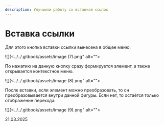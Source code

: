 ```yaml
---
description: Улучшили работу со вставкой ссылок
---
```


# Вставка ссылки

Для этого кнопка вставки ссылки вынесена в общее меню.&#x20;

![](<../../.gitbook/assets/image (7).png" alt=""><figcaption></figcaption></figure>

По нажатию на данную кнопку сразу формируется элемент, а также открывается контекстное меню.

![](<../../.gitbook/assets/image (8).png" alt=""><figcaption></figcaption></figure>

После вставки, если элемент можно преобразовать, то он преобразовывается внутри данной фигуры. Если нет, то остаётся только отображение перехода.

![](<../../.gitbook/assets/image (9).png" alt=""><figcaption></figcaption></figure>

21.03.2025
